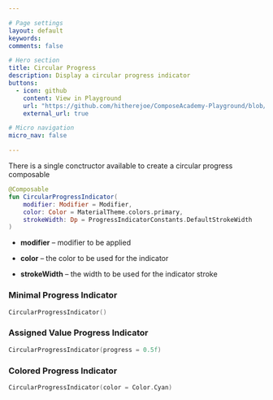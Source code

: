 ```yaml
---

# Page settings
layout: default
keywords:
comments: false

# Hero section
title: Circular Progress
description: Display a circular progress indicator
buttons:
  - icon: github
    content: View in Playground
    url: "https://github.com/hitherejoe/ComposeAcademy-Playground/blob/master/app/src/main/java/co/joebirch/composeplayground/material/progress.kt"
    external_url: true

# Micro navigation
micro_nav: false

---
```


There is a single conctructor available to create a circular progress composable

```kotlin
@Composable
fun CircularProgressIndicator(
    modifier: Modifier = Modifier,
    color: Color = MaterialTheme.colors.primary,
    strokeWidth: Dp = ProgressIndicatorConstants.DefaultStrokeWidth
)
```

* **modifier** – modifier to be applied

* **color** – the color to be used for the indicator

* **strokeWidth** – the width to be used for the indicator stroke

### Minimal Progress Indicator
  
```kotlin
CircularProgressIndicator()
```

### Assigned Value Progress Indicator
  
```kotlin
CircularProgressIndicator(progress = 0.5f)
```


### Colored Progress Indicator

```kotlin
CircularProgressIndicator(color = Color.Cyan)
```
